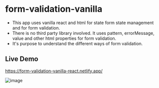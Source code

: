 # form-validation-vanilla
- This app uses vanilla react and html for state form state management and for form validation.
- There is no third party library involved. It uses pattern, errorMessage, value and other html properties for form validation.
- It's purpose to understand the different ways of form validation.


## Live Demo
https://form-validation-vanilla-react.netlify.app/

![image](https://github.com/Arslan240/form-validation-vanilla/assets/72486336/a2531baf-eac3-41c2-98ae-8362962df92b)
